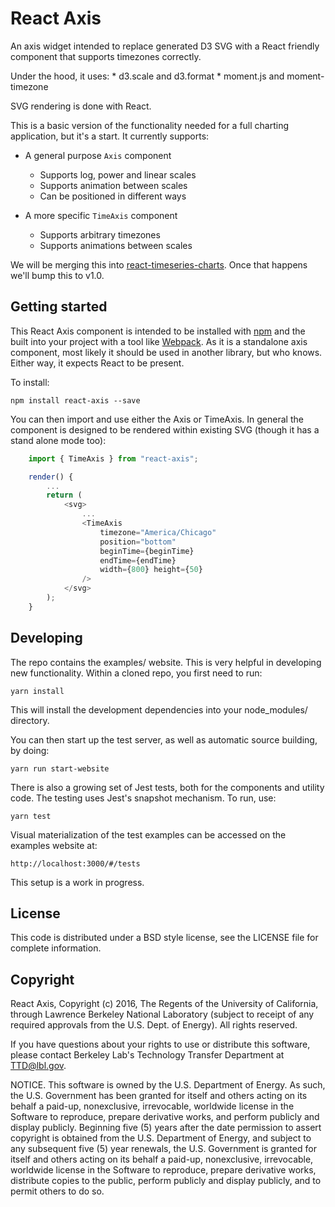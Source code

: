 # React Axis

An axis widget intended to replace generated D3 SVG with a React friendly component that supports timezones correctly.

Under the hood, it uses:
    * d3.scale and d3.format
    * moment.js and moment-timezone

SVG rendering is done with React.

This is a basic version of the functionality needed for a full charting application, but it's a start. It currently supports:

 * A general purpose `Axis` component
     - Supports log, power and linear scales
     - Supports animation between scales
     - Can be positioned in different ways

 * A more specific `TimeAxis` component
     - Supports arbitrary timezones
     - Supports animations between scales

We will be merging this into [react-timeseries-charts](http://software.es.net/react-timeseries-charts). Once that happens we'll bump this to v1.0.

Getting started
---------------

This React Axis component is intended to be installed with [npm](https://www.npmjs.com/) and the built into your project with a tool like [Webpack](https://webpack.github.io/). As it is a standalone axis component, most likely it should be used in another library, but who knows. Either way, it expects React to be present.

To install:

    npm install react-axis --save

You can then import and use either the Axis or TimeAxis. In general the component is designed to be rendered within existing SVG (though it has a stand alone mode too):

```js
    import { TimeAxis } from "react-axis";
```

```js
    render() {
        ...
        return (
            <svg>
                ...
                <TimeAxis
                    timezone="America/Chicago"
                    position="bottom"
                    beginTime={beginTime}
                    endTime={endTime}
                    width={800} height={50}
                />
            </svg>
        );
    }
```

Developing
----------

The repo contains the examples/ website. This is very helpful in developing new functionality. Within a cloned repo, you first need to run:

    yarn install

This will install the development dependencies into your node_modules/ directory.

You can then start up the test server, as well as automatic source building, by doing:

    yarn run start-website

There is also a growing set of Jest tests, both for the components and utility code. The testing uses Jest's snapshot mechanism. To run, use:

    yarn test

Visual materialization of the test examples can be accessed on the examples website at:

    http://localhost:3000/#/tests

This setup is a work in progress.

License
-------

This code is distributed under a BSD style license, see the LICENSE file for complete information.

Copyright
---------

React Axis, Copyright (c) 2016, The Regents of the University of California, through Lawrence Berkeley National Laboratory (subject to receipt of any required approvals from the U.S. Dept. of Energy). All rights reserved.

If you have questions about your rights to use or distribute this software, please contact Berkeley Lab's Technology Transfer Department at TTD@lbl.gov.

NOTICE. This software is owned by the U.S. Department of Energy. As such, the U.S. Government has been granted for itself and others acting on its behalf a paid-up, nonexclusive, irrevocable, worldwide license in the Software to reproduce, prepare derivative works, and perform publicly and display publicly. Beginning five (5) years after the date permission to assert copyright is obtained from the U.S. Department of Energy, and subject to any subsequent five (5) year renewals, the U.S. Government is granted for itself and others acting on its behalf a paid-up, nonexclusive, irrevocable, worldwide license in the Software to reproduce, prepare derivative works, distribute copies to the public, perform publicly and display publicly, and to permit others to do so.
